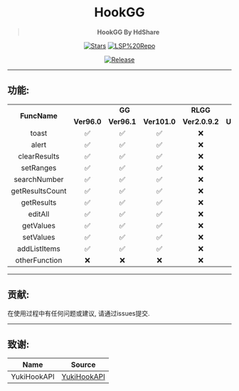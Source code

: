 <div align="center">

<h1>HookGG</h1>

> **HookGG By HdShare**

<div align="center">

  [![Stars](https://img.shields.io/github/stars/Xposed-Modules-Repo/me.hd.hookgg?label=stars)](https://github.com/Xposed-Modules-Repo/me.hd.hookgg)
  [![LSP%20Repo](https://img.shields.io/github/downloads/Xposed-Modules-Repo/me.hd.hookgg/total?label=LSP%20Repo&labelColor=F48FB1)](https://github.com/Xposed-Modules-Repo/me.hd.hookgg/releases)

</div>

[![Release](https://img.shields.io/github/v/release/Xposed-Modules-Repo/me.hd.hookgg)](https://github.com/Xposed-Modules-Repo/me.hd.hookgg/releases/latest)

</div>

---
## 功能:

<table>
    <tr>
        <td rowspan="2" align="center"><b>FuncName</b></td>
        <td colspan="3" align="center"><b>GG</b></td>
        <td colspan="1" align="center"><b>RLGG</b></td>
        <td colspan="1" align="center"><b>Other</b></td>
    </tr>
    <tr>
        <td align="center"><b>Ver96.0</b></td>
        <td align="center"><b>Ver96.1</b></td>
        <td align="center"><b>Ver101.0</b></td>
        <td align="center"><b>Ver2.0.9.2</b></td>
        <td align="center"><b>Unknown</b></td>
    </tr>
    <tr>
        <td align="center">toast</td>
        <td align="center">✅</td>
        <td align="center">✅</td>
        <td align="center">✅</td>
        <td align="center">❌</td>
        <td align="center">⚠️</td>
    </tr>
    <tr>
        <td align="center">alert</td>
        <td align="center">✅</td>
        <td align="center">✅</td>
        <td align="center">✅</td>
        <td align="center">❌</td>
        <td align="center">⚠️</td>
    </tr>
    <tr>
        <td align="center">clearResults</td>
        <td align="center">✅</td>
        <td align="center">✅</td>
        <td align="center">✅</td>
        <td align="center">❌</td>
        <td align="center">⚠️</td>
    </tr>
    <tr>
        <td align="center">setRanges</td>
        <td align="center">✅</td>
        <td align="center">✅</td>
        <td align="center">✅</td>
        <td align="center">❌</td>
        <td align="center">⚠️</td>
    </tr>
    <tr>
        <td align="center">searchNumber</td>
        <td align="center">✅</td>
        <td align="center">✅</td>
        <td align="center">✅</td>
        <td align="center">❌</td>
        <td align="center">⚠️</td>
    </tr>
    <tr>
        <td align="center">getResultsCount</td>
        <td align="center">✅</td>
        <td align="center">✅</td>
        <td align="center">✅</td>
        <td align="center">❌</td>
        <td align="center">⚠️</td>
    </tr>
    <tr>
        <td align="center">getResults</td>
        <td align="center">✅</td>
        <td align="center">✅</td>
        <td align="center">✅</td>
        <td align="center">❌</td>
        <td align="center">⚠️</td>
    </tr>
    <tr>
        <td align="center">editAll</td>
        <td align="center">✅</td>
        <td align="center">✅</td>
        <td align="center">✅</td>
        <td align="center">❌</td>
        <td align="center">⚠️</td>
    </tr>
    <tr>
        <td align="center">getValues</td>
        <td align="center">✅</td>
        <td align="center">✅</td>
        <td align="center">✅</td>
        <td align="center">❌</td>
        <td align="center">⚠️</td>
    </tr>
    <tr>
        <td align="center">setValues</td>
        <td align="center">✅</td>
        <td align="center">✅</td>
        <td align="center">✅</td>
        <td align="center">❌</td>
        <td align="center">⚠️</td>
    </tr>
    <tr>
        <td align="center">addListItems</td>
        <td align="center">✅</td>
        <td align="center">✅</td>
        <td align="center">✅</td>
        <td align="center">❌</td>
        <td align="center">⚠️</td>
    </tr>
    <tr>
        <td align="center">otherFunction</td>
        <td align="center">❌</td>
        <td align="center">❌</td>
        <td align="center">❌</td>
        <td align="center">❌</td>
        <td align="center">⚠️</td>
    </tr>
</table>

---
## 贡献:

在使用过程中有任何问题或建议, 请通过issues提交.

---
## 致谢:

|     Name     |                               Source                               |
| ------------ | ------------------------------------------------------------------ |
| YukiHookAPI  | [YukiHookAPI](https://github.com/HighCapable/YukiHookAPI)          |

